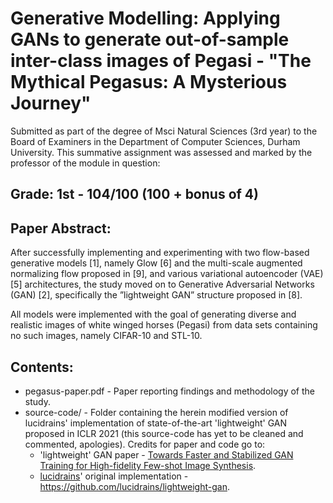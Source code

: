 # Generative Modelling: Applying GANs to generate out-of-sample inter-class images of Pegasi - "The Mythical Pegasus: A Mysterious Journey"
Submitted as part of the degree of Msci Natural Sciences (3rd year) to the Board of Examiners in the Department of Computer Sciences, Durham University. 
This summative assignment was assessed and marked by the professor of the module in question:
## Grade: 1st - 104/100 (100 + bonus of 4)
## Paper Abstract:
After successfully implementing and experimenting with two flow-based
generative models [1], namely Glow [6] and the multi-scale augmented normalizing flow proposed in [9], and various variational autoencoder (VAE)
[5] architectures, the study moved on to Generative Adversarial Networks
(GAN) [2], specifically the ”lightweight GAN” structure proposed in [8].

All models were implemented with the goal of generating diverse and realistic images of white winged horses (Pegasi) from data sets containing no
such images, namely CIFAR-10 and STL-10.

## Contents:
* pegasus-paper.pdf - Paper reporting findings and methodology of the study.
* source-code/ - Folder containing the herein modified version of lucidrains' implementation of state-of-the-art 'lightweight' GAN proposed in ICLR 2021 (this source-code has yet to be cleaned and commented, apologies). Credits for paper and code go to:
    - 'lightweight' GAN paper - [Towards Faster and Stabilized GAN Training for High-fidelity Few-shot Image Synthesis](https://openreview.net/forum?id=1Fqg133qRaI).
    - [lucidrains](https://github.com/lucidrains/)' original implementation - https://github.com/lucidrains/lightweight-gan.
